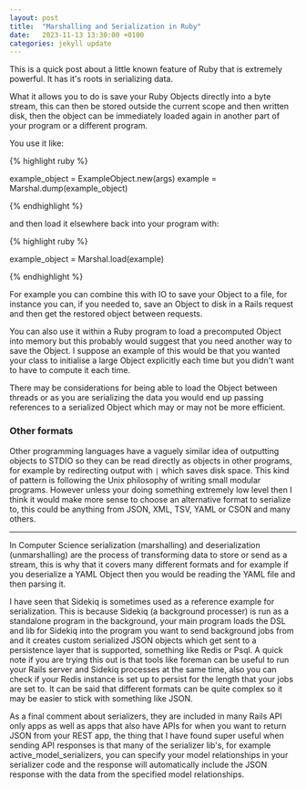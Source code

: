 ```yaml
---
layout: post
title:  "Marshalling and Serialization in Ruby"
date:   2023-11-13 13:30:00 +0100
categories: jekyll update
---
```


This is a quick post about a little known feature of Ruby that is extremely powerful. It has it's roots in serializing data. 

What it allows you to do is save your Ruby Objects directly into a byte stream, this can then be stored outside the current scope and then written disk, then the object can be immediately loaded again in another part of your program or a different program.

You use it like:

{% highlight ruby %}

example_object = ExampleObject.new(args)
example = Marshal.dump(example_object)

{% endhighlight %}

and then load it elsewhere back into your program with:

{% highlight ruby %}

example_object = Marshal.load(example)

{% endhighlight %}

For example you can combine this with IO to save your Object to a file, for instance you can, if you needed to, save an Object to disk in a Rails request and then get the restored object between requests.

You can also use it within a Ruby program to load a precomputed Object into memory but this probably would suggest that you need another way to save the Object. I suppose an example of this would be that you wanted your class to initialise a large Object explicitly each time but you didn't want to have to compute it each time.

There may be considerations for being able to load the Object between threads or as you are serializing the data you would end up passing references to a serialized Object which may or may not be more efficient.

### Other formats

Other programming languages have a vaguely similar idea of outputting objects to STDIO so they can be read directly as objects in other programs, for example by redirecting output with `|` which saves disk space. This kind of pattern is following the Unix philosophy of writing small modular programs. However unless your doing something extremely low level then I think it would make more sense to choose an alternative format to serialize to, this could be anything from JSON, XML, TSV, YAML or CSON and many others.

---

In Computer Science serialization (marshalling) and deserialization (unmarshalling) are the process of transforming data to store or send as a stream, this is why that it covers many different formats and for example if you deserialize a YAML Object then you would be reading the YAML file and then parsing it. 

I have seen that Sidekiq is sometimes used as a reference example for serialization. This is because Sidekiq (a background processer) is run as a standalone program in the background, your main program loads the DSL and lib for Sidekiq into the program you want to send background jobs from and it creates custom serialized JSON objects which get sent to a persistence layer that is supported, something like Redis or Psql. A quick note if you are trying this out is that tools like foreman can be useful to run your Rails server and Sidekiq processes at the same time, also you can check if your Redis instance is set up to persist for the length that your jobs are set to. It can be said that different formats can be quite complex so it may be easier to stick with something like JSON.

As a final comment about serializers, they are included in many Rails API only apps as well as apps that also have APIs for when you want to return JSON from your REST app, the thing that I have found super useful when sending API responses is that many of the serializer lib's, for example active_model_serializers, you can specify your model relationships in your serializer code and the response will automatically include the JSON response with the data from the specified model relationships.